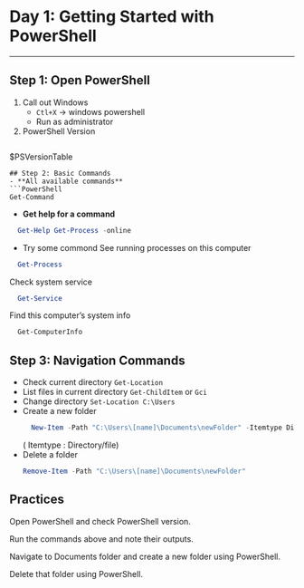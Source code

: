 # Day 1: Getting Started with PowerShell
--- 
## Step 1: Open PowerShell
1. Call out Windows
   - `Ctl+X` -> windows powershell
   - Run as administrator
2. PowerShell Version
   ```PowerShell
  $PSVersionTable
   ```
## Step 2: Basic Commands
- **All available commands**
```PowerShell
  Get-Command
```
- **Get help for a command**
```PowerShell
  Get-Help Get-Process -online
```
- Try some commond
See running processes on this computer
```PowerShell
  Get-Process
```
Check system service
```PowerShell
  Get-Service
```
Find this computer’s system info
```PowerShell
  Get-ComputerInfo
```
## Step 3: Navigation Commands
- Check current directory `Get-Location`
- List files in current directory `Get-ChildItem` or `Gci`
- Change directory `Set-Location C:\Users`
- Create a new folder
  ```PowerShell
    New-Item -Path "C:\Users\[name]\Documents\newFolder" -Itemtype Directory
  ```
  ( Itemtype : Directory/file)
- Delete a folder
    ```PowerShell
    Remove-Item -Path "C:\Users\[name]\Documents\newFolder"
  ```


## Practices
Open PowerShell and check PowerShell version.

Run the commands above and note their outputs.

Navigate to Documents folder and create a new folder using PowerShell.

Delete that folder using PowerShell.

